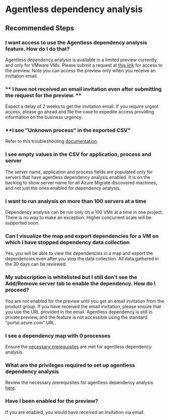<properties 
    pageTitle="Agentless Dependency Visualization"
    description="Issues and guidance regarding Agentless Dependency analysis feature in Azure Migrate: Server Assessment"
    service="microsoft.migrate"
    resource="migrateprojects"
    authors="rashi-ms"
    ms.author="rajosh"
    displayOrder=""
    selfHelpType="generic"
    supportTopicIds="32691004"
    resourceTags=""
    productPesIds="16348"
    cloudEnvironments="public, Fairfax, usnat, ussec"
    articleId="b9c6cb48-0995-4ac5-82f1-fa6582eddf77"
	ownershipId="Compute_AzureMigrate"
/>

# Agentless dependency analysis

## **Recommended Steps**

### **I want access to use the Agentless dependency analysis feature. How do I do that?**

Agentless dependency analysis is available in a limited preview currently, and only for VMware VMs. Please submit a request at [this link](https://forms.office.com/Pages/ResponsePage.aspx?id=v4j5cvGGr0GRqy180BHbR35qjpJOBF1MmO4OLvbG-VVUM1UzOVAzVTY2MlM1NE5WMlJXSUhCTkRMOC4u) for access to the preview. Note you can access the preview only when you receive an invitation email. 

### ** I have not received an email invitation even after submitting the request for the preview. **
Expect a delay of 2 weeks to get the invitation email. If you require urgent access, please go ahead and file the case to expedite access providing information on the business urgency. 


### **I see "Unknown process" in the exported CSV"
Refer to this troubleshooting [documentation](https://docs.microsoft.com/azure/migrate/troubleshoot-assessment#dependencies-export-csv-shows-unknown-process).

### **I see empty values in the CSV for application, process and server**
The server name, application and process fields are populated only for servers that have agentless dependency analysis enabled. It is on the backlog to show server name for all Azure Migrate discovered machines, and not just the ones enabled for dependency analysis. 

### **I want to run analysis on more than 100 servers at a time**
Dependency analysis can be run only on a 100 VMs at a time in one project. There is no way to make an exception. Higher concurrent scale will be supported soon.

### **Can I visualize the map and export dependencies for a VM on which I have stopped dependency data collection**
Yes, you will be able to view the dependencies in a map and export the dependencies even after you stop the data collection. All data gathered in the 30 days can be reviewed.

### **My subscription is whitelisted but I still don't see the Add/Remove server tab to enable the dependency. How do I proceed?**

You are not enabled for the preview until you get an email invitation from the product group. If you have received the email invitation, please ensure that you use the URL provided in the email. Agentless dependency is still in private preview, and the feature is not accessible using the standard "portal.azure.com" URL.

### **I see a dependency map with 0 processes**

Ensure the [necessary prerequisites](https://docs.microsoft.com/azure/migrate/migrate-support-matrix-vmware#agentless-dependency-visualization) are met for agentless dependency analysis.

### **What are the privileges required to set up agentless dependency analysis**

Review the necessary prerequisites for agentless dependency analysis [here](https://docs.microsoft.com/azure/migrate/migrate-support-matrix-vmware#agentless-dependency-visualization).

### **Have I been enabled for the preview?**

If you are enabled, you would have received an invitation via email. 

